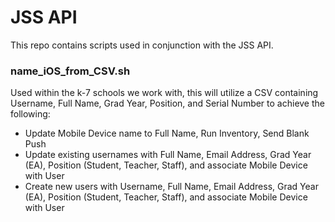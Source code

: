 # JSS API

This repo contains scripts used in conjunction with the JSS API.

### name_iOS_from_CSV.sh

Used within the k-7 schools we work with, this will utilize a CSV containing Username, Full Name, Grad Year, Position, and Serial Number to achieve the following:
* Update Mobile Device name to Full Name, Run Inventory, Send Blank Push
* Update existing usernames with Full Name, Email Address, Grad Year (EA), Position (Student, Teacher, Staff), and associate Mobile Device with User
* Create new users with Username, Full Name, Email Address, Grad Year (EA), Position (Student, Teacher, Staff), and associate Mobile Device with User
